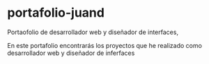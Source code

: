 # portafolio-juand
Portaofolio de desarrollador web y diseñador de interfaces,

En este portafolio encontrarás los proyectos que he realizado como desarrollador web y diseñador de inferfaces
